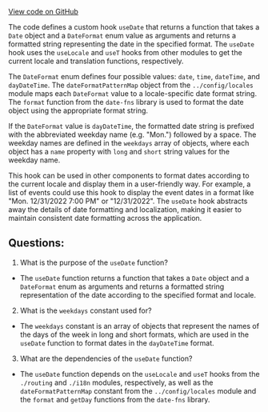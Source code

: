 [View code on GitHub](https://github.com/technologiestiftung/kulturdaten-frontend/blob/master/lib/date.ts)

The code defines a custom hook `useDate` that returns a function that takes a `Date` object and a `DateFormat` enum value as arguments and returns a formatted string representing the date in the specified format. The `useDate` hook uses the `useLocale` and `useT` hooks from other modules to get the current locale and translation functions, respectively.

The `DateFormat` enum defines four possible values: `date`, `time`, `dateTime`, and `dayDateTime`. The `dateFormatPatternMap` object from the `../config/locales` module maps each `DateFormat` value to a locale-specific date format string. The `format` function from the `date-fns` library is used to format the date object using the appropriate format string.

If the `DateFormat` value is `dayDateTime`, the formatted date string is prefixed with the abbreviated weekday name (e.g. "Mon.") followed by a space. The weekday names are defined in the `weekdays` array of objects, where each object has a `name` property with `long` and `short` string values for the weekday name.

This hook can be used in other components to format dates according to the current locale and display them in a user-friendly way. For example, a list of events could use this hook to display the event dates in a format like "Mon. 12/31/2022 7:00 PM" or "12/31/2022". The `useDate` hook abstracts away the details of date formatting and localization, making it easier to maintain consistent date formatting across the application.
## Questions: 
 1. What is the purpose of the `useDate` function?
- The `useDate` function returns a function that takes a `Date` object and a `DateFormat` enum as arguments and returns a formatted string representation of the date according to the specified format and locale.

2. What is the `weekdays` constant used for?
- The `weekdays` constant is an array of objects that represent the names of the days of the week in long and short formats, which are used in the `useDate` function to format dates in the `dayDateTime` format.

3. What are the dependencies of the `useDate` function?
- The `useDate` function depends on the `useLocale` and `useT` hooks from the `./routing` and `./i18n` modules, respectively, as well as the `dateFormatPatternMap` constant from the `../config/locales` module and the `format` and `getDay` functions from the `date-fns` library.